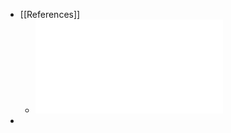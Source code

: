 - [[References]]
	- ![2000_Munkres_Topology](file://zotero_link/Mathematics/Topology/2000_Munkres_Topology.pdf)
-